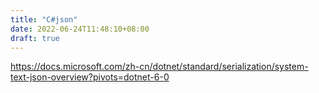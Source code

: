 ```yaml
---
title: "C#json"
date: 2022-06-24T11:48:10+08:00
draft: true
---
```

<https://docs.microsoft.com/zh-cn/dotnet/standard/serialization/system-text-json-overview?pivots=dotnet-6-0>
